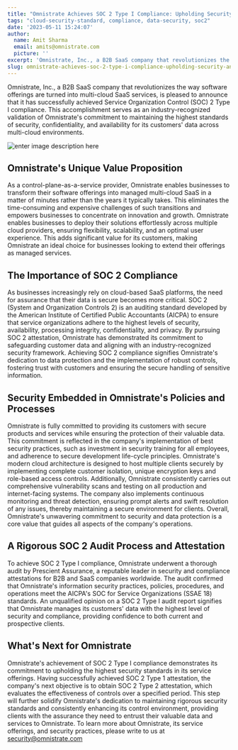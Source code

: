 ```yaml
---
title: "Omnistrate Achieves SOC 2 Type I Compliance: Upholding Security and Trust \U0001F396️"
tags: "cloud-security-standard, compliance, data-security, soc2"
date: '2023-05-11 15:24:07'
author:
  name: Amit Sharma
  email: amits@omnistrate.com
  picture: ''
excerpt: 'Omnistrate, Inc., a B2B SaaS company that revolutionizes the way software offerings are turned into multi-cloud SaaS services, is pleased to announce that it has successfully achieved Service...'
slug: omnistrate-achieves-soc-2-type-i-compliance-upholding-security-and-trust
---
```


Omnistrate, Inc., a B2B SaaS company that revolutionizes the way software offerings are turned into multi-cloud SaaS services, is pleased to announce that it has successfully achieved Service Organization Control (SOC) 2 Type I compliance. This accomplishment serves as an industry-recognized validation of Omnistrate's commitment to maintaining the highest standards of security, confidentiality, and availability for its customers' data across multi-cloud environments.

![enter image description here][1]

Omnistrate's Unique Value Proposition
-------------------------------------
As a control-plane-as-a-service provider, Omnistrate enables businesses to transform their software offerings into managed multi-cloud SaaS in a matter of minutes rather than the years it typically takes. This eliminates the time-consuming and expensive challenges of such transitions and empowers businesses to concentrate on innovation and growth. Omnistrate enables businesses to deploy their solutions effortlessly across multiple cloud providers, ensuring flexibility, scalability, and an optimal user experience. This adds significant value for its customers, making Omnistrate an ideal choice for businesses looking to extend their offerings as managed services.

The Importance of SOC 2 Compliance
----------------------------------
As businesses increasingly rely on cloud-based SaaS platforms, the need for assurance that their data is secure becomes more critical. SOC 2 (System and Organization Controls 2) is an auditing standard developed by the American Institute of Certified Public Accountants (AICPA) to ensure that service organizations adhere to the highest levels of security, availability, processing integrity, confidentiality, and privacy. By pursuing SOC 2 attestation, Omnistrate has demonstrated its commitment to safeguarding customer data and aligning with an industry-recognized security framework. Achieving SOC 2 compliance signifies Omnistrate's dedication to data protection and the implementation of robust controls, fostering trust with customers and ensuring the secure handling of sensitive information.

Security Embedded in Omnistrate's Policies and Processes
--------------------------------------------------------
Omnistrate is fully committed to providing its customers with secure products and services while ensuring the protection of their valuable data. This commitment is reflected in the company's implementation of best security practices, such as investment in security training for all employees, and adherence to secure development life-cycle principles. Omnistrate's modern cloud architecture is designed to host multiple clients securely by implementing complete customer isolation, unique encryption keys and role-based access controls. Additionally, Omnistrate consistently carries out comprehensive vulnerability scans and testing on all production and internet-facing systems. The company also implements continuous monitoring and threat detection, ensuring prompt alerts and swift resolution of any issues, thereby maintaining a secure environment for clients. Overall, Omnistrate's unwavering commitment to security and data protection is a core value that guides all aspects of the company's operations.

A Rigorous SOC 2 Audit Process and Attestation
----------------------------------------------
To achieve SOC 2 Type I compliance, Omnistrate underwent a thorough audit by Prescient Assurance, a reputable leader in security and compliance attestations for B2B and SaaS companies worldwide. The audit confirmed that Omnistrate's information security practices, policies, procedures, and operations meet the AICPA's SOC for Service Organizations (SSAE 18) standards. An unqualified opinion on a SOC 2 Type I audit report signifies that Omnistrate manages its customers' data with the highest level of security and compliance, providing confidence to both current and prospective clients.

What's Next for Omnistrate
--------------------------
Omnistrate's achievement of SOC 2 Type I compliance demonstrates its commitment to upholding the highest security standards in its service offerings. Having successfully achieved SOC 2 Type 1 attestation, the company's next objective is to obtain SOC 2 Type 2 attestation, which evaluates the effectiveness of controls over a specified period. This step will further solidify Omnistrate's dedication to maintaining rigorous security standards and consistently enhancing its control environment, providing clients with the assurance they need to entrust their valuable data and services to Omnistrate. To learn more about Omnistrate, its service offerings, and security practices, please write to us at security@omnistrate.com

  [1]: https://drive.google.com/thumbnail?id=1pmHhbIrCfvNG-Y3iVUzncY4hJHkVbKRr&sz=w720
